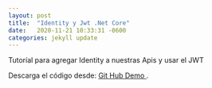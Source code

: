 ```yaml
---
layout: post
title:  "Identity y Jwt .Net Core"
date:   2020-11-21 10:33:31 -0600
categories: jekyll update
---
```

Tutoríal para agregar Identity a nuestras Apis y usar el JWT

Descarga el código desde:  [Git Hub Demo ][github-repo] .

[github-repo]: https://github.com/PacoCastle/Generic